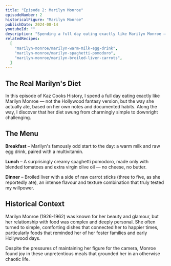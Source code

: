 ```yaml
---
title: "Episode 2: Marilyn Monroe"
episodeNumber: 2
historicalFigure: "Marilyn Monroe"
publishDate: 2024-08-14
youtubeId: ""
description: "Spending a full day eating exactly like Marilyn Monroe — not the Hollywood fantasy, but her actual documented habits"
relatedRecipes:
  [
    "marilyn-monroe/marilyn-warm-milk-egg-drink",
    "marilyn-monroe/marilyn-spaghetti-pomodoro",
    "marilyn-monroe/marilyn-broiled-liver-carrots",
  ]
---
```


## The Real Marilyn's Diet

In this episode of Kaz Cooks History, I spend a full day eating exactly like Marilyn Monroe — not the Hollywood fantasy version, but the way she actually ate, based on her own notes and documented habits. Along the way, I discover that her diet swung from charmingly simple to downright challenging.

## The Menu

**Breakfast** – Marilyn's famously odd start to the day: a warm milk and raw egg drink, paired with a multivitamin.

**Lunch** – A surprisingly creamy spaghetti pomodoro, made only with blended tomatoes and extra virgin olive oil — no cheese, no butter.

**Dinner** – Broiled liver with a side of raw carrot sticks (three to five, as she reportedly ate), an intense flavour and texture combination that truly tested my willpower.

## Historical Context

Marilyn Monroe (1926-1962) was known for her beauty and glamour, but her relationship with food was complex and deeply personal. She often turned to simple, comforting dishes that connected her to happier times, particularly foods that reminded her of her foster families and early Hollywood days.

Despite the pressures of maintaining her figure for the camera, Monroe found joy in these unpretentious meals that grounded her in an otherwise chaotic life.
